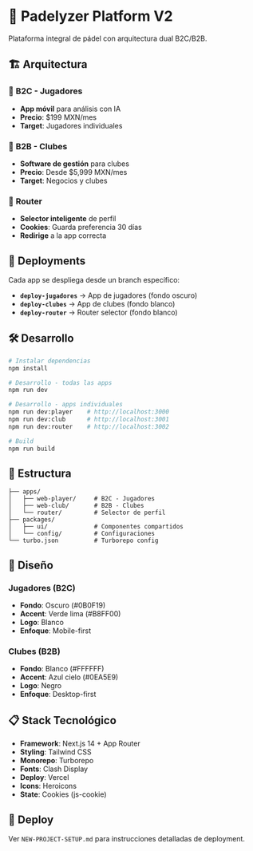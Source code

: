# 🎾 Padelyzer Platform V2

Plataforma integral de pádel con arquitectura dual B2C/B2B.

## 🏗️ Arquitectura

### 🎾 **B2C - Jugadores** 
- **App móvil** para análisis con IA
- **Precio**: $199 MXN/mes
- **Target**: Jugadores individuales

### 🏢 **B2B - Clubes**
- **Software de gestión** para clubes
- **Precio**: Desde $5,999 MXN/mes  
- **Target**: Negocios y clubes

### 🔀 **Router**
- **Selector inteligente** de perfil
- **Cookies**: Guarda preferencia 30 días
- **Redirige** a la app correcta

## 🚀 Deployments

Cada app se despliega desde un branch específico:

- **`deploy-jugadores`** → App de jugadores (fondo oscuro)
- **`deploy-clubes`** → App de clubes (fondo blanco)
- **`deploy-router`** → Router selector (fondo blanco)

## 🛠️ Desarrollo

```bash
# Instalar dependencias
npm install

# Desarrollo - todas las apps
npm run dev

# Desarrollo - apps individuales  
npm run dev:player    # http://localhost:3000
npm run dev:club      # http://localhost:3001
npm run dev:router    # http://localhost:3002

# Build
npm run build
```

## 📁 Estructura

```
├── apps/
│   ├── web-player/     # B2C - Jugadores
│   ├── web-club/       # B2B - Clubes  
│   └── router/         # Selector de perfil
├── packages/
│   ├── ui/             # Componentes compartidos
│   └── config/         # Configuraciones
└── turbo.json          # Turborepo config
```

## 🎨 Diseño

### Jugadores (B2C)
- **Fondo**: Oscuro (#0B0F19)
- **Accent**: Verde lima (#B8FF00)
- **Logo**: Blanco
- **Enfoque**: Mobile-first

### Clubes (B2B)  
- **Fondo**: Blanco (#FFFFFF)
- **Accent**: Azul cielo (#0EA5E9)
- **Logo**: Negro
- **Enfoque**: Desktop-first

## 📋 Stack Tecnológico

- **Framework**: Next.js 14 + App Router
- **Styling**: Tailwind CSS
- **Monorepo**: Turborepo
- **Fonts**: Clash Display
- **Deploy**: Vercel
- **Icons**: Heroicons
- **State**: Cookies (js-cookie)

## 🚀 Deploy

Ver `NEW-PROJECT-SETUP.md` para instrucciones detalladas de deployment.